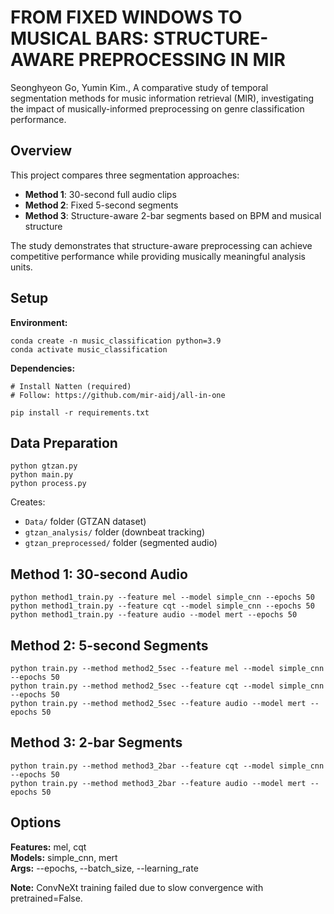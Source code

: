 # FROM FIXED WINDOWS TO MUSICAL BARS: STRUCTURE-AWARE PREPROCESSING IN MIR

Seonghyeon Go, Yumin Kim., A comparative study of temporal segmentation methods for music information retrieval (MIR), investigating the impact of musically-informed preprocessing on genre classification performance.

## Overview

This project compares three segmentation approaches:
- **Method 1**: 30-second full audio clips
- **Method 2**: Fixed 5-second segments 
- **Method 3**: Structure-aware 2-bar segments based on BPM and musical structure

The study demonstrates that structure-aware preprocessing can achieve competitive performance while providing musically meaningful analysis units.

## Setup

**Environment:**
```
conda create -n music_classification python=3.9
conda activate music_classification
```

**Dependencies:**
```
# Install Natten (required)
# Follow: https://github.com/mir-aidj/all-in-one

pip install -r requirements.txt
```


## Data Preparation
```
python gtzan.py
python main.py
python process.py
```

Creates:
- `Data/` folder (GTZAN dataset)
- `gtzan_analysis/` folder (downbeat tracking)
- `gtzan_preprocessed/` folder (segmented audio)

## Method 1: 30-second Audio
```
python method1_train.py --feature mel --model simple_cnn --epochs 50
python method1_train.py --feature cqt --model simple_cnn --epochs 50
python method1_train.py --feature audio --model mert --epochs 50
```

## Method 2: 5-second Segments
```
python train.py --method method2_5sec --feature mel --model simple_cnn --epochs 50
python train.py --method method2_5sec --feature cqt --model simple_cnn --epochs 50
python train.py --method method2_5sec --feature audio --model mert --epochs 50
```

## Method 3: 2-bar Segments
```
python train.py --method method3_2bar --feature cqt --model simple_cnn --epochs 50
python train.py --method method3_2bar --feature audio --model mert --epochs 50
```

## Options

**Features:** mel, cqt  
**Models:** simple_cnn, mert  
**Args:** --epochs, --batch_size, --learning_rate

**Note:** ConvNeXt training failed due to slow convergence with pretrained=False.


